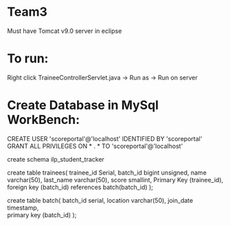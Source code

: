 # Team3

Must have Tomcat v9.0 server in eclipse

# To run:
Right click TraineeControllerServlet.java -> Run as -> Run on server

# Create Database in MySql WorkBench:
CREATE USER 'scoreportal'@'localhost' IDENTIFIED BY 'scoreportal'
GRANT ALL PRIVILEGES ON * . * TO 'scoreportal'@'localhost'

create schema ilp_student_tracker

create table trainees(
	trainee_id Serial,
    batch_id bigint unsigned,
    name varchar(50),
    last_name varchar(50),
    score smallint,
    Primary Key (trainee_id),
    foreign key (batch_id) references batch(batch_id)
);

create table batch(
	batch_id serial,
	location varchar(50),
	join_date timestamp,	
	primary key (batch_id)
);
